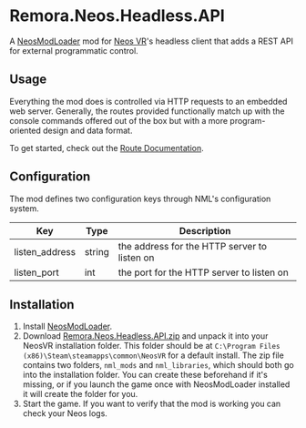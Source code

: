 Remora.Neos.Headless.API
========================
A [NeosModLoader](https://github.com/zkxs/NeosModLoader) mod for 
[Neos VR](https://neos.com/)'s headless client that adds a REST API for external
programmatic control.

## Usage
Everything the mod does is controlled via HTTP requests to an embedded web
server. Generally, the routes provided functionally match up with the console
commands offered out of the box but with a more program-oriented design and data
format.

To get started, check out the [Route Documentation](docs/index.md).

## Configuration
The mod defines two configuration keys through NML's configuration system.

| Key            | Type   | Description                                  |
|----------------|--------|----------------------------------------------|
| listen_address | string | the address for the HTTP server to listen on |
| listen_port    | int    | the port for the HTTP server to listen on    |

## Installation
1. Install [NeosModLoader](https://github.com/neos-modding-group/NeosModLoader/releases).
2. Download [Remora.Neos.Headless.API.zip](https://github.com/Remora/Remora.Neos.Headless.API/releases/latest/download/Remora.Neos.Headless.API.zip) 
   and unpack it into your NeosVR installation folder. This folder should be at
   `C:\Program Files (x86)\Steam\steamapps\common\NeosVR` for a default install.
   The zip file contains two folders, `nml_mods` and `nml_libraries`, which
   should both go into the installation folder. You can create these beforehand
   if it's missing, or if you launch the game once with NeosModLoader installed
   it will create the folder for you.
3. Start the game. If you want to verify that the mod is working you can check 
   your Neos logs.
